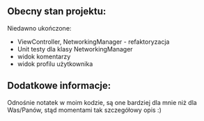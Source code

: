 Obecny stan projektu:
-------------------------

Niedawno ukończone:
- ViewController, NetworkingManager - refaktoryzacja
- Unit testy dla klasy NetworkingManager
- widok komentarzy
- widok profilu użytkownika

Dodatkowe informacje:
---------------------------

Odnośnie notatek w moim kodzie, są one bardziej dla mnie niż dla Was/Panów, stąd momentami tak szczegółowy opis :)
